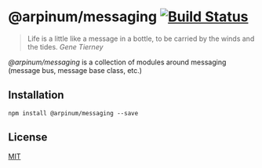 # @arpinum/messaging [![Build Status](https://travis-ci.org/arpinum-js-engine/js-messaging.svg?branch=master)](https://travis-ci.org/arpinum-js-engine/js-messaging)

> Life is a little like a message in a bottle, to be carried by the winds and the tides.
> <cite>Gene Tierney</cite>

*@arpinum/messaging* is a collection of modules around messaging (message bus, message base class, etc.)

## Installation

```
npm install @arpinum/messaging --save
```

## License

[MIT](LICENSE)
